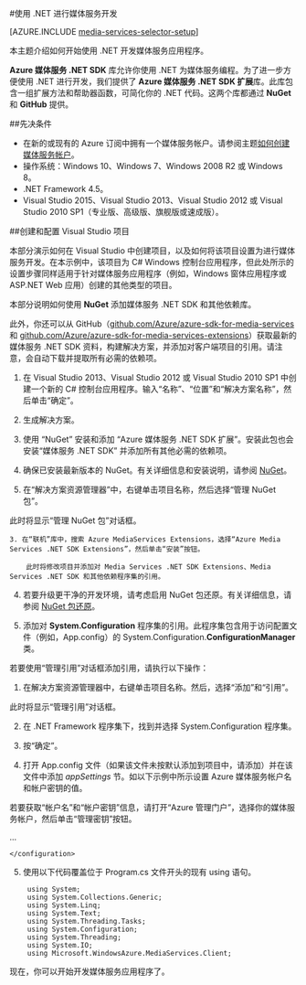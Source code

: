 <properties 
	pageTitle="如何设置计算机以使用 .NET 进行媒体服务开发" 
	description="了解使用适用于 .NET 的媒体服务 SDK 进行媒体服务开发所要满足的先决条件。此外，了解如何创建 Visual Studio 应用程序。" 
	services="media-services" 
	documentationCenter="" 
	authors="juliako" 
	manager="dwrede" 
	editor=""/>

<tags
	ms.service="media-services"
 	ms.date="04/18/2016"  
	wacn.date="06/20/2016"/>

#使用 .NET 进行媒体服务开发

[AZURE.INCLUDE [media-services-selector-setup](../includes/media-services-selector-setup.md)]

本主题介绍如何开始使用 .NET 开发媒体服务应用程序。

**Azure 媒体服务 .NET SDK** 库允许你使用 .NET 为媒体服务编程。为了进一步方便使用 .NET 进行开发，我们提供了 **Azure 媒体服务 .NET SDK 扩展**库。此库包含一组扩展方法和帮助器函数，可简化你的 .NET 代码。这两个库都通过 **NuGet** 和 **GitHub** 提供。


##先决条件

-   在新的或现有的 Azure 订阅中拥有一个媒体服务帐户。请参阅主题[如何创建媒体服务帐户](/documentation/articles/media-services-create-account)。
-   操作系统：Windows 10、Windows 7、Windows 2008 R2 或 Windows 8。
-   .NET Framework 4.5。
-    Visual Studio 2015、Visual Studio 2013、Visual Studio 2012 或 Visual Studio 2010 SP1（专业版、高级版、旗舰版或速成版）。


##创建和配置 Visual Studio 项目

本部分演示如何在 Visual Studio 中创建项目，以及如何将该项目设置为进行媒体服务开发。在本示例中，该项目为 C# Windows 控制台应用程序，但此处所示的设置步骤同样适用于针对媒体服务应用程序（例如，Windows 窗体应用程序或 ASP.NET Web 应用）创建的其他类型的项目。

本部分说明如何使用 **NuGet** 添加媒体服务 .NET SDK 和其他依赖库。

此外，你还可以从 GitHub（[github.com/Azure/azure-sdk-for-media-services](https://github.com/Azure/azure-sdk-for-media-services) 和 [github.com/Azure/azure-sdk-for-media-services-extensions](https://github.com/Azure/azure-sdk-for-media-services-extensions)）获取最新的媒体服务 .NET SDK 资料，构建解决方案，并添加对客户端项目的引用。请注意，会自动下载并提取所有必需的依赖项。

1. 在 Visual Studio 2013、Visual Studio 2012 或 Visual Studio 2010 SP1 中创建一个新的 C# 控制台应用程序。输入“名称”、“位置”和“解决方案名称”，然后单击“确定”。

2. 生成解决方案。

2. 使用 “NuGet” 安装和添加 “Azure 媒体服务 .NET SDK 扩展”。安装此包也会安装“媒体服务 .NET SDK” 并添加所有其他必需的依赖项。
1. 确保已安装最新版本的 NuGet。有关详细信息和安装说明，请参阅 [NuGet](http://nuget.codeplex.com/)。

2. 在“解决方案资源管理器”中，右键单击项目名称，然后选择“管理 NuGet 包”。

此时将显示“管理 NuGet 包”对话框。

	3. 在“联机”库中，搜索 Azure MediaServices Extensions，选择“Azure Media Services .NET SDK Extensions”，然后单击“安装”按钮。
 
		此时将修改项目并添加对 Media Services .NET SDK Extensions、Media Services .NET SDK 和其他依赖程序集的引用。

4. 若要升级更干净的开发环境，请考虑启用 NuGet 包还原。有关详细信息，请参阅 [NuGet 包还原](http://docs.nuget.org/consume/package-restore)。

3. 添加对 **System.Configuration** 程序集的引用。此程序集包含用于访问配置文件（例如，App.config）的 System.Configuration.**ConfigurationManager** 类。

若要使用“管理引用”对话框添加引用，请执行以下操作：

1. 在解决方案资源管理器中，右键单击项目名称。然后，选择“添加”和“引用”。

此时将显示“管理引用”对话框。

2. 在 .NET Framework 程序集下，找到并选择 System.Configuration 程序集。
3. 按“确定”。


4. 打开 App.config 文件（如果该文件未按默认添加到项目中，请添加）并在该文件中添加 *appSettings* 节。如以下示例中所示设置 Azure 媒体服务帐户名和帐户密钥的值。

若要获取“帐户名”和“帐户密钥”信息，请打开“Azure 管理门户”，选择你的媒体服务帐户，然后单击“管理密钥”按钮。


<configuration> ... <appSettings> <add key="MediaServicesAccountName" value="Media-Services-Account-Name" /> <add key="MediaServicesAccountKey" value="Media-Services-Account-Key" /> </appSettings>
	  
	</configuration>

5. 使用以下代码覆盖位于 Program.cs 文件开头的现有 using 语句。

		using System;
		using System.Collections.Generic;
		using System.Linq;
		using System.Text;
		using System.Threading.Tasks;
		using System.Configuration;
		using System.Threading;
		using System.IO;
		using Microsoft.WindowsAzure.MediaServices.Client;

现在，你可以开始开发媒体服务应用程序了。




<!---HONumber=Mooncake_0613_2016-->